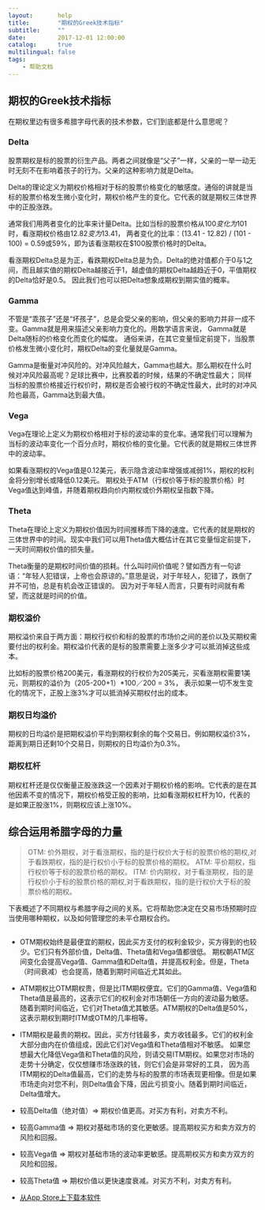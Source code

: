 ```yaml
---
layout:       help
title:        "期权的Greek技术指标"
subtitle:     ""
date:         2017-12-01 12:00:00
catalog:      true
multilingual: false
tags:
    - 帮助文档
---
```



## 期权的Greek技术指标

在期权里边有很多希腊字母代表的技术参数，它们到底都是什么意思呢？

### Delta

股票期权是标的股票的衍生产品。两者之间就像是“父子”一样，父亲的一举一动无时无刻不在影响着孩子的行为。父亲的这种影响力就是Delta。

Delta的理论定义为期权价格相对于标的股票价格变化的敏感度。通俗的讲就是当标的股票价格发生微小变化时，期权价格产生的变化。它代表的就是期权三体世界中的正股涨跌。

通常我们用两者变化的比率来计量Delta。比如当标的股票价格从$100变化为$101时，看涨期权价格由$12.82变为$13.41，
两者变化的比率：(13.41 - 12.82) / (101 - 100) = 0.59或59%，即为该看涨期权在$100股票价格时的Delta。

看涨期权Delta总是为正，看跌期权Delta总是为负。Delta的绝对值都介于0与1之间，而且越实值的期权Delta越接近于1，越虚值的期权Delta越趋近于0，平值期权的Delta恰好是0.5。
因此我们也可以把Delta想象成期权到期实值的概率。

### Gamma

不管是“乖孩子”还是“坏孩子”，总是会受父亲的影响，但父亲的影响力并非一成不变。Gamma就是用来描述父亲影响力变化的。用数学语言来说， Gamma就是Delta随标的价格变化而变化的幅度。
通俗来讲，在其它变量恒定前提下，当股票价格发生微小变化时，期权Delta的变化量就是Gamma。

Gamma是衡量对冲风险的。对冲风险越大，Gamma也越大。那么期权在什么时候对冲风险最高呢？足球比赛中，比赛胶着的时候，结果的不确定性最大；
同样当标的股票价格接近行权价时，期权是否会被行权的不确定性最大，此时的对冲风险也最高，Gamma达到最大值。

### Vega

Vega在理论上定义为期权价格相对于标的波动率的变化率。通常我们可以理解为当标的波动率变化一个百分点时，期权价格的变化量。它代表的就是期权三体世界中的波动率。

如果看涨期权的Vega值是0.12美元，表示隐含波动率增强或减弱1%，期权的权利金将分别增长或降低0.12美元。
期权处于ATM（行权价等于标的股票价格）时Vega值达到峰值，并随着期权趋向价内期权或价外期权呈指数下降。

### Theta

Theta在理论上定义为期权价值因为时间推移而下降的速度。它代表的就是期权的三体世界中的时间。现实中我们可以用Theta值大概估计在其它变量恒定前提下，一天时间期权价值的损失量。

Theta衡量的是期权时间价值的损耗。什么叫时间价值呢？譬如西方有一句谚语：“年轻人犯错误，上帝也会原谅的。”意思是说，对于年轻人，犯错了，跌倒了并不可怕，总是有机会改正错误的。
因为对于年轻人而言，只要有时间就有希望，而这就是时间的价值。

### 期权溢价

期权溢价来自于两方面：期权行权价和标的股票的市场价之间的差价以及买期权需要付出的权利金。期权溢价代表的是标的股票需要上涨多少才可以抵消掉这些成本。

比如标的股票价格200美元，看涨期权的行权价为205美元，买看涨期权需要1美元，则期权的溢价为（205-200+1）*100／200 = 3%，
表示如果一切不发生变化的情况下，正股上涨3%才可以抵消掉买期权付出的成本。

### 期权日均溢价

期权的日均溢价是把期权溢价平均到期权剩余的每个交易日。例如期权溢价3%，距离到期日还剩10个交易日，则期权的日均溢价为0.3%。

### 期权杠杆

期权杠杆还是仅仅衡量正股涨跌这一个因素对于期权价格的影响。它代表的是在其他因素不变的情况下，期权价格受正股的影响，比如看涨期权杠杆为10，代表的是如果正股涨1%，则期权应该上涨10%。

## 综合运用希腊字母的力量

>  OTM: 价外期权，对于看涨期权，指的是行权价大于标的股票价格的期权,对于看跌期权，指的是行权价小于标的股票价格的期权。
   ATM: 平价期权，指行权价等于标的股票价格的期权。
   ITM: 价内期权，对于看涨期权，指的是行权价小于标的股票价格的期权,对于看跌期权，指的是行权价大于标的股票价格的期权。

下表概述了不同期权与希腊字母之间的关系。它将帮助您决定在交易市场预期时应当使用哪种期权，以及如何管理您的未平仓期权合约。

<img src="{{ site.baseurl }}/img/greek.jpg" alt="" class="inline"/>

* OTM期权始终是最便宜的期权，因此买方支付的权利金较少，买方得到的也较少。它们只有外部价值，Delta值、Theta值和Vega值都很低。
期权朝ATM区间变化会提高Vega值、Gamma值和Delta值，并提高权利金。但是，Theta（时间衰减）也会提高，随着到期时间临近尤其如此。

* ATM期权比OTM期权贵，但是比ITM期权便宜。它们的Gamma值、Vega值和Theta值是最高的，这表示它们的权利金对市场朝任一方向的波动最为敏感。
随着到期时间临近，它们对Theta值尤其敏感。ATM期权的Delta值是50%，这表示期权到期时ITM或OTM的几率相等。

* ITM期权是最贵的期权。因此，买方付钱最多，卖方收钱最多。它们的权利金大部分由内在价值组成，因此它们对Vega值和Theta值相对不敏感。
如果您想最大化降低Vega值和Theta值的风险，则请交易ITM期权。如果您对市场的走势十分确定，仅仅想赚市场涨跌的钱，则它们会是非常好的工具，
因为高ITM期权的Delta值最高，它们的走势与标的股票的市场表现更相像。但是如果市场走向对您不利，则Delta值会下降，因此亏损变小。随着到期时间临近，Delta值增大。

* 较高Delta值（绝对值）=> 期权价值更高。对买方有利，对卖方不利。
* 较高Gamma值 => 期权对基础市场的变化更敏感。提高期权买方和卖方双方的风险和回报。
* 较高Vega值 => 期权对基础市场的波动率更敏感。提高期权买方和卖方双方的风险和回报。
* 较高Theta值 => 期权价值以更快速度衰减。对买方不利，对卖方有利。


-  [从App Store上下载本软件][1]

[1]: http://itunes.apple.com/us/app/id1228960496